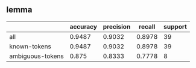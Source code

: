 
## lemma

|                  | accuracy | precision | recall | support |
|------------------|----------|-----------|--------|---------|
| all              | 0.9487   | 0.9032    | 0.8978 | 39      |
| known-tokens     | 0.9487   | 0.9032    | 0.8978 | 39      |
| ambiguous-tokens | 0.875    | 0.8333    | 0.7778 | 8       |

